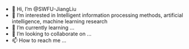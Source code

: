 - 👋 Hi, I’m @SWFU-JiangLiu
- 👀 I’m interested in Intelligent information processing methods, artificial intelligence, machine learning research
- 🌱 I’m currently learning ...
- 💞️ I’m looking to collaborate on ...
- 📫 How to reach me ...

<!---
SWFU-JiangLiu/SWFU-JiangLiu is a ✨ special ✨ repository because its `README.md` (this file) appears on your GitHub profile.
You can click the Preview link to take a look at your changes.
--->
